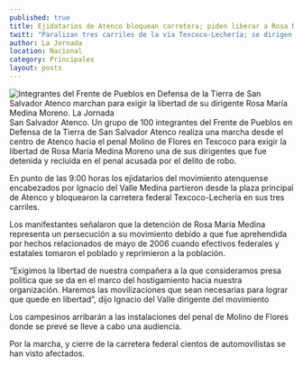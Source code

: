 ```yaml
---
published: true
title: Ejidatarios de Atenco bloquean carretera; piden liberar a Rosa María Medina
twitt: "Paralizan tres carriles de la vía Texcoco-Lechería; se dirigen al penal Molino de Flores"
author: La Jornada
location: Nacional
category: Principales
layout: posts
---
```


![Integrantes del Frente de Pueblos en Defensa de la Tierra de San Salvador Atenco marchan para exigir la libertad de su dirigente Rosa María Medina Moreno. La Jornada ](http://i.imgur.com/WN4oKhzm.jpg)San Salvador Atenco. Un grupo de 100 integrantes del Frente de Pueblos en Defensa de la Tierra de San Salvador Atenco realiza una marcha desde el centro de Atenco hacia el penal Molino de Flores en Texcoco para exigir la libertad de Rosa María Medina Moreno una de sus dirigentes que fue detenida y recluida en el penal acusada por el delito de robo.

En punto de las 9:00 horas los ejidatarios del movimiento atenquense encabezados por Ignacio del Valle Medina partieron desde la plaza principal de Atenco y bloquearon la carretera federal Texcoco-Lechería en sus tres carriles.

Los manifestantes señalaron que la detención de Rosa María Medina representa un persecución a su movimiento debido a que fue aprehendida por hechos relacionados de mayo de 2006 cuando efectivos federales y estatales tomaron el poblado y reprimieron a la población.

“Exigimos la libertad de nuestra compañera a la que consideramos presa política que se da en el marco del hostigamiento hacia nuestra organización. Haremos las movilizaciones que sean necesarias para lograr que quede en libertad”, dijo Ignacio del Valle dirigente del movimiento

Los campesinos arribarán a las instalaciones del penal de Molino de Flores donde se prevé se lleve a cabo una audiencia.

Por la marcha, y cierre de la carretera federal cientos de automovilistas se han visto afectados.
